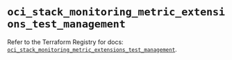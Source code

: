 # `oci_stack_monitoring_metric_extensions_test_management`

Refer to the Terraform Registry for docs: [`oci_stack_monitoring_metric_extensions_test_management`](https://registry.terraform.io/providers/hashicorp/oci/7.19.0/docs/resources/stack_monitoring_metric_extensions_test_management).
